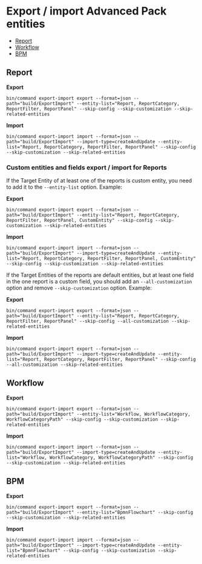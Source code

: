 # Export / import Advanced Pack entities

* [Report](#report)
* [Workflow](#workflow)
* [BPM](#bpm)

## Report

**Export**

```
bin/command export-import export --format=json --path="build/ExportImport" --entity-list="Report, ReportCategory, ReportFilter, ReportPanel" --skip-config --skip-customization --skip-related-entities
```

**Import**

```
bin/command export-import import --format=json --path="build/ExportImport" --import-type=createAndUpdate --entity-list="Report, ReportCategory, ReportFilter, ReportPanel" --skip-config --skip-customization --skip-related-entities
```

### Custom entities and fields export / import for Reports

If the Target Entity of at least one of the reports is custom entity, you need to add it to the `--entity-list` option. Example:

**Export**

```
bin/command export-import export --format=json --path="build/ExportImport" --entity-list="Report, ReportCategory, ReportFilter, ReportPanel, CustomEntity" --skip-config --skip-customization --skip-related-entities
```

**Import**

```
bin/command export-import import --format=json --path="build/ExportImport" --import-type=createAndUpdate --entity-list="Report, ReportCategory, ReportFilter, ReportPanel, CustomEntity" --skip-config --skip-customization --skip-related-entities
```

If the Target Entities of the reports are default entities, but at least one field in the one report is a custom field, you should add an `--all-customization` option and remove `--skip-customization` option. Example:

**Export**

```
bin/command export-import export --format=json --path="build/ExportImport" --entity-list="Report, ReportCategory, ReportFilter, ReportPanel" --skip-config --all-customization --skip-related-entities
```

**Import**

```
bin/command export-import export --format=json --path="build/ExportImport" --import-type=createAndUpdate --entity-list="Report, ReportCategory, ReportFilter, ReportPanel" --skip-config --all-customization --skip-related-entities
```

## Workflow

**Export**

```
bin/command export-import export --format=json --path="build/ExportImport" --entity-list="Workflow, WorkflowCategory, WorkflowCategoryPath" --skip-config --skip-customization --skip-related-entities
```

**Import**

```
bin/command export-import import --format=json --path="build/ExportImport" --import-type=createAndUpdate --entity-list="Workflow, WorkflowCategory, WorkflowCategoryPath" --skip-config --skip-customization --skip-related-entities
```

## BPM

**Export**

```
bin/command export-import export --format=json --path="build/ExportImport" --entity-list="BpmnFlowchart" --skip-config --skip-customization --skip-related-entities
```

**Import**

```
bin/command export-import import --format=json --path="build/ExportImport" --import-type=createAndUpdate --entity-list="BpmnFlowchart" --skip-config --skip-customization --skip-related-entities
```
